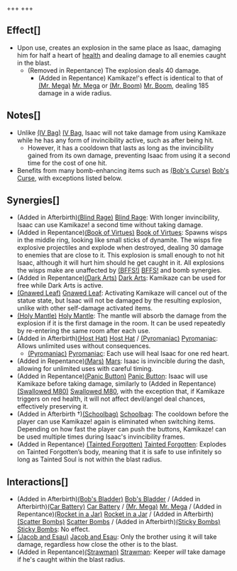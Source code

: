 +++
+++

Effect[]
--------


* Upon use, creates an explosion in the same place as Isaac, damaging him for half a heart of [health](/wiki/Health "Health") and dealing damage to all enemies caught in the blast.
	+ (Removed in Repentance) The explosion deals 40 damage.
		- (Added in Repentance) Kamikaze!'s effect is identical to that of [(Mr. Mega)](/wiki/Mr._Mega "Mr. Mega") [Mr. Mega](/wiki/Mr._Mega "Mr. Mega") or [(Mr. Boom)](/wiki/Mr._Boom "Mr. Boom") [Mr. Boom](/wiki/Mr._Boom "Mr. Boom"), dealing 185 damage in a wide radius.


Notes[]
-------


* Unlike [(IV Bag)](/wiki/IV_Bag "IV Bag") [IV Bag](/wiki/IV_Bag "IV Bag"), Isaac will not take damage from using Kamikaze while he has any form of invincibility active, such as after being hit.
	+ However, it has a cooldown that lasts as long as the invincibility gained from its own damage, preventing Isaac from using it a second time for the cost of one hit.
* Benefits from many bomb-enhancing items such as [(Bob's Curse)](/wiki/Bob%27s_Curse "Bob's Curse") [Bob's Curse](/wiki/Bob%27s_Curse "Bob's Curse"), with exceptions listed below.


Synergies[]
-----------


* (Added in Afterbirth)[(Blind Rage)](/wiki/Blind_Rage "Blind Rage") [Blind Rage](/wiki/Blind_Rage "Blind Rage"): With longer invincibility, Isaac can use Kamikaze! a second time without taking damage.
* (Added in Repentance)[(Book of Virtues)](/wiki/Book_of_Virtues "Book of Virtues") [Book of Virtues](/wiki/Book_of_Virtues "Book of Virtues"): Spawns wisps in the middle ring, looking like small sticks of dynamite. The wisps fire explosive projectiles and explode when destroyed, dealing 30 damage to enemies that are close to it. This explosion is small enough to not hit Isaac, although it will hurt him should he get caught in it. All explosions the wisps make are unaffected by [(BFFS!)](/wiki/BFFS! "BFFS!") [BFFS!](/wiki/BFFS! "BFFS!") and bomb synergies.
* (Added in Repentance)[(Dark Arts)](/wiki/Dark_Arts "Dark Arts") [Dark Arts](/wiki/Dark_Arts "Dark Arts"): Kamikaze can be used for free while Dark Arts is active.
* [(Gnawed Leaf)](/wiki/Gnawed_Leaf "Gnawed Leaf") [Gnawed Leaf](/wiki/Gnawed_Leaf "Gnawed Leaf"): Activating Kamikaze will cancel out of the statue state, but Isaac will not be damaged by the resulting explosion, unlike with other self-damage activated items.
* [(Holy Mantle)](/wiki/Holy_Mantle "Holy Mantle") [Holy Mantle](/wiki/Holy_Mantle "Holy Mantle"): The mantle will absorb the damage from the explosion if it is the first damage in the room. It can be used repeatedly by re-entering the same room after each use.
* (Added in Afterbirth)[(Host Hat)](/wiki/Host_Hat "Host Hat") [Host Hat](/wiki/Host_Hat "Host Hat") / [(Pyromaniac)](/wiki/Pyromaniac "Pyromaniac") [Pyromaniac](/wiki/Pyromaniac "Pyromaniac"): Allows unlimited uses without consequences.
	+ [(Pyromaniac)](/wiki/Pyromaniac "Pyromaniac") [Pyromaniac](/wiki/Pyromaniac "Pyromaniac"): Each use will heal Isaac for one red heart.
* (Added in Repentance)[(Mars)](/wiki/Mars "Mars") [Mars](/wiki/Mars "Mars"): Isaac is invincible during the dash, allowing for unlimited uses with careful timing.
* (Added in Repentance)[(Panic Button)](/wiki/Panic_Button "Panic Button") [Panic Button](/wiki/Panic_Button "Panic Button"): Isaac will use Kamikaze before taking damage, similarly to (Added in Repentance)[(Swallowed M80)](/wiki/Swallowed_M80 "Swallowed M80") [Swallowed M80](/wiki/Swallowed_M80 "Swallowed M80"), with the exception that, if Kamikaze triggers on red health, it will not affect devil/angel deal chances, effectively preserving it.
* (Added in Afterbirth †)[(Schoolbag)](/wiki/Schoolbag "Schoolbag") [Schoolbag](/wiki/Schoolbag "Schoolbag"): The cooldown before the player can use Kamikaze! again is eliminated when switching items. Depending on how fast the player can push the buttons, Kamikaze! can be used multiple times during Isaac's invincibility frames.
* (Added in Repentance)  [(Tainted Forgotten)](/wiki/Tainted_Forgotten "Tainted Forgotten") [Tainted Forgotten](/wiki/Tainted_Forgotten "Tainted Forgotten"): Explodes on Tainted Forgotten’s body, meaning that it is safe to use infinitely so long as Tainted Soul is not within the blast radius.


Interactions[]
--------------


* (Added in Afterbirth)[(Bob's Bladder)](/wiki/Bob%27s_Bladder "Bob's Bladder") [Bob's Bladder](/wiki/Bob%27s_Bladder "Bob's Bladder") / (Added in Afterbirth)[(Car Battery)](/wiki/Car_Battery "Car Battery") [Car Battery](/wiki/Car_Battery "Car Battery") / [(Mr. Mega)](/wiki/Mr._Mega "Mr. Mega") [Mr. Mega](/wiki/Mr._Mega "Mr. Mega") / (Added in Repentance)[(Rocket in a Jar)](/wiki/Rocket_in_a_Jar "Rocket in a Jar") [Rocket in a Jar](/wiki/Rocket_in_a_Jar "Rocket in a Jar") / (Added in Afterbirth)[(Scatter Bombs)](/wiki/Scatter_Bombs "Scatter Bombs") [Scatter Bombs](/wiki/Scatter_Bombs "Scatter Bombs") / (Added in Afterbirth)[(Sticky Bombs)](/wiki/Sticky_Bombs "Sticky Bombs") [Sticky Bombs](/wiki/Sticky_Bombs "Sticky Bombs"): No effect.
* [(Jacob and Esau)](/wiki/Jacob_and_Esau "Jacob and Esau") [Jacob and Esau](/wiki/Jacob_and_Esau "Jacob and Esau"): Only the brother using it will take damage, regardless how close the other is to the blast.
* (Added in Repentance)[(Strawman)](/wiki/Strawman "Strawman") [Strawman](/wiki/Strawman "Strawman"): Keeper *will* take damage if he's caught within the blast radius.


